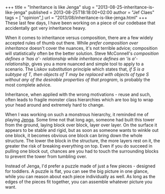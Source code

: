 +++
title = "Inheritance is like Jenga"
slug = "2013-08-25-inheritance-is-like-jenga"
published = 2013-08-25T18:18:00+02:00
author = "Jef Claes"
tags = [ "opinion",]
url = "2013/08/inheritance-is-like-jenga.html"
+++
These last few days, I have been working on a piece of our codebase that
accidentally got very inheritance heavy.  
  
When it comes to inheritance versus composition, there are a few widely
accepted rules of thumb out there. While *prefer composition over
inheritance* doesn't cover the nuances, it's not terrible advice;
composition will statistically often be the better solution. Steve
McConnell's *composition defines a 'has a'- relationship while
inheritance defines an 'is a'-relationship*, gives you a more nuanced
and simple tool to apply to a scenario. The Liskov substitution
principle which states that, *if S is a subtype of T, then objects of T
may be replaced with objects of type S without any of the desirable
properties of that program*, is probably the most complete advice.  
  
Inheritance, when applied with the wrong motivations - reuse and such,
often leads to fragile monster class hierarchies which are too big to
wrap your head around and extremely hard to change.  
  
When I was working on such a monstrous hierarchy, it reminded me of
playing [Jenga](http://en.wikipedia.org/wiki/Jenga). Some time not that
long ago, someone had built this tower from the ground, laying block
over block, layer over layer. On the surface it appears to be stable and
rigid, but as soon as someone wants to winkle out one block, it becomes
obvious one block can bring down the whole structure. The lower the
block in the structure, the more layers rest on it, the greater the risk
of breaking everything on top. Even if you do succeed in pulling one
block out, chances are you had to touch the surrounding blocks to
prevent the tower from tumbling over.  
  
Instead of Jenga, I'd prefer a puzzle made of just a few pieces -
designed for toddlers. A puzzle is flat, you can see the big picture in
one glance, while you can reason about each piece individually as well.
As long as the edges of the pieces fit together, you can assemble
whatever picture you want.
